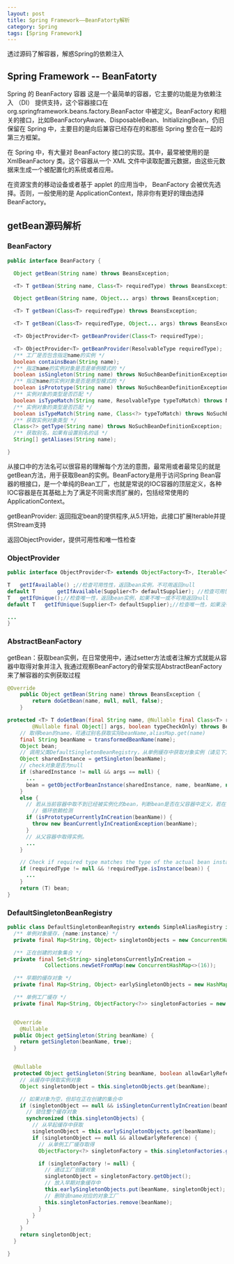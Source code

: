 ```yaml
---
layout: post
title: Spring Framework——BeanFatorty解析
category: Spring
tags: [Spring Framework]
---
```

透过源码了解容器，解惑Spring的依赖注入

## Spring Framework -- BeanFatorty
Spring 的 BeanFactory 容器
这是一个最简单的容器，它主要的功能是为依赖注入 （DI） 提供支持，这个容器接口在 org.springframework.beans.factory.BeanFactor 中被定义。BeanFactory 和相关的接口，比如BeanFactoryAware、DisposableBean、InitializingBean，仍旧保留在 Spring 中，主要目的是向后兼容已经存在的和那些 Spring 整合在一起的第三方框架。

在 Spring 中，有大量对 BeanFactory 接口的实现。其中，最常被使用的是 XmlBeanFactory 类。这个容器从一个 XML 文件中读取配置元数据，由这些元数据来生成一个被配置化的系统或者应用。

在资源宝贵的移动设备或者基于 applet 的应用当中， BeanFactory 会被优先选择。否则，一般使用的是 ApplicationContext，除非你有更好的理由选择 BeanFactory。

## getBean源码解析

### BeanFactory

``` java
public interface BeanFactory {

  Object getBean(String name) throws BeansException;

  <T> T getBean(String name, Class<T> requiredType) throws BeansException;

  Object getBean(String name, Object... args) throws BeansException;

  <T> T getBean(Class<T> requiredType) throws BeansException;

  <T> T getBean(Class<T> requiredType, Object... args) throws BeansException;

  <T> ObjectProvider<T> getBeanProvider(Class<T> requiredType);

  <T> ObjectProvider<T> getBeanProvider(ResolvableType requiredType);
  /** 工厂是否包含指定name的实例 */
  boolean containsBean(String name);
  /** 指定name的实例对象是否是单例模式的 */
  boolean isSingleton(String name) throws NoSuchBeanDefinitionException;
  /** 指定name的实例对象是否是原型模式的 */
  boolean isPrototype(String name) throws NoSuchBeanDefinitionException;
  /** 实例对象的类型是否匹配 */
  boolean isTypeMatch(String name, ResolvableType typeToMatch) throws NoSuchBeanDefinitionException;
  /** 实例对象的类型是否匹配 */
  boolean isTypeMatch(String name, Class<?> typeToMatch) throws NoSuchBeanDefinitionException;
  /** 获取实例对象类型 */
  Class<?> getType(String name) throws NoSuchBeanDefinitionException;
  /** 获取别名，如果有设置别名的话 */
  String[] getAliases(String name);

}
```

从接口中的方法名可以很容易的理解每个方法的意图，最常用或者最常见的就是getBean方法，用于获取Bean的实例。BeanFactory是用于访问Spring Bean容器的根接口，是一个单纯的Bean工厂，也就是常说的IOC容器的顶层定义，各种IOC容器是在其基础上为了满足不同需求而扩展的，包括经常使用的ApplicationContext。

getBeanProvider: 返回指定bean的提供程序,从5.1开始，此接口扩展Iterable并提供Stream支持

返回ObjectProvider，提供可用性和唯一性检查

### ObjectProvider
``` java
public interface ObjectProvider<T> extends ObjectFactory<T>, Iterable<T> {

T	getIfAvailable() ;//检查可用性性，返回bean实例，不可用返回null
default T		getIfAvailable(Supplier<T> defaultSupplier); //检查可用性，如果工厂中不存在，提供一个默认回调 defaultSupplier
T	getIfUnique();//检查唯一性，返回bean实例，如果不唯一或不可用返回null
default T	getIfUnique(Supplier<T> defaultSupplier);//检查唯一性，如果没有找到唯一项，则返回默认回调提供的默认对象

...
}

```

### AbstractBeanFactory
getBean：获取bean实例，在日常使用中，通过setter方法或者注解方式就能从容器中取得对象并注入
我通过观察BeanFactory的骨架实现AbstractBeanFactory来了解容器的实例获取过程

``` java
@Override
	public Object getBean(String name) throws BeansException {
		return doGetBean(name, null, null, false);
	}
```

``` java
protected <T> T doGetBean(final String name, @Nullable final Class<T> requiredType,
		@Nullable final Object[] args, boolean typeCheckOnly) throws BeansException {
    // 取得bean的name，可通过别名获取实际beanName,aliasMap.get(name)
    final String beanName = transformedBeanName(name);
    Object bean;
    // 调用父类DefaultSingletonBeanRegistry，从单例缓存中获取对象实例（请见下方DefaultSingletonBeanRegistry类）
    Object sharedInstance = getSingleton(beanName);
    // check对象是否为null
    if (sharedInstance != null && args == null) {
      ...
      bean = getObjectForBeanInstance(sharedInstance, name, beanName, null);
    }
    else {
      // 若从当前容器中取不到已经被实例化的bean，判断bean是否在父容器中定义，若在，则从父容器中取得实例。
  		// 循环依赖检测
      if (isPrototypeCurrentlyInCreation(beanName)) {
        throw new BeanCurrentlyInCreationException(beanName);
      }
      // 从父容器中取得实例。
      ...
    }

    // Check if required type matches the type of the actual bean instance.
    if (requiredType != null && !requiredType.isInstance(bean)) {
      ...
    }
    return (T) bean;
}
```

### DefaultSingletonBeanRegistry
``` java
public class DefaultSingletonBeanRegistry extends SimpleAliasRegistry implements SingletonBeanRegistry {
  /** 单例对象缓存，{name:instance} */
  private final Map<String, Object> singletonObjects = new ConcurrentHashMap<>(256);

  /** 正在创建的对象集合 */
  private final Set<String> singletonsCurrentlyInCreation =
			Collections.newSetFromMap(new ConcurrentHashMap<>(16));

  /** 早期的缓存对象 */
  private final Map<String, Object> earlySingletonObjects = new HashMap<>(16);

  /** 单例工厂缓存 */
  private final Map<String, ObjectFactory<?>> singletonFactories = new HashMap<>(16);


  @Override
	@Nullable
  public Object getSingleton(String beanName) {
    return getSingleton(beanName, true);
  }


  @Nullable
  protected Object getSingleton(String beanName, boolean allowEarlyReference) {
    // 从缓存中获取实例对象
    Object singletonObject = this.singletonObjects.get(beanName);

    // 如果对象为空，但却在正在创建的集合中
    if (singletonObject == null && isSingletonCurrentlyInCreation(beanName)) {
      // 锁住整个缓存对象
      synchronized (this.singletonObjects) {
        // 从早起缓存中获取
        singletonObject = this.earlySingletonObjects.get(beanName);
        if (singletonObject == null && allowEarlyReference) {
          // 从单例工厂缓存取得
          ObjectFactory<?> singletonFactory = this.singletonFactories.get(beanName);

          if (singletonFactory != null) {
            // 通过工厂创建对象
            singletonObject = singletonFactory.getObject();
            // 放入早期对象缓存中
            this.earlySingletonObjects.put(beanName, singletonObject);
            // 删除该name对应的对象工厂
            this.singletonFactories.remove(beanName);
          }
        }
      }
    }
    return singletonObject;
  }

}
```
